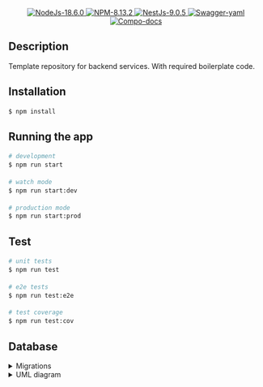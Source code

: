 <p align="center">
  <a href='https://github.com/megrulad-ge/backend-service/blob/master/.npmrc#L1'>
    <img src='https://img.shields.io/badge/NodeJs-v18.6.0-green.svg' alt='NodeJs-18.6.0' />
  </a>
  <a href='https://github.com/megrulad-ge/backend-service/blob/master/.npmrc#L2'>
    <img src='https://img.shields.io/badge/NPM-v8.13.2-green.svg' alt='NPM-8.13.2' />
  </a>
  <a href='https://nestjs.com/'>
    <img src='https://img.shields.io/badge/NestJs-v9.0.5-green.svg' alt='NestJs-9.0.5' />
  </a>
  <a href='https://github.com/megrulad-ge/backend-service/blob/master/docs/swagger.yaml'>
    <img src='https://img.shields.io/badge/Swagger-yaml-green.svg' alt='Swagger-yaml' />
  </a>
  <a href='megrulad-ge.github.io/backend-service'>
    <img src='https://img.shields.io/badge/Compo-docs-green.svg' alt='Compo-docs' />
  </a>
</p>

## Description

Template repository for backend services. With required boilerplate code.

## Installation

```bash
$ npm install
```

## Running the app

```bash
# development
$ npm run start

# watch mode
$ npm run start:dev

# production mode
$ npm run start:prod
```

## Test

```bash
# unit tests
$ npm run test

# e2e tests
$ npm run test:e2e

# test coverage
$ npm run test:cov
```

## Database

<section>
<details>
<summary>Migrations</summary>
<p>
There are migration scripts located in package.json.

In most common cases you will need to use `npm run migration:generate -- migrations/migration-name` to generate migrations (Which will result creating migrations/migration-name.ts). There are initial database setup and when you add some changes the command mentioned above will generate new migration scripts. It is required to check the generated query since it can cause data lost.

When you need to run `npm run migrations`? Only when you make changes in entities or creating a new one.

If you're actively adding new entities and need to test things faster you can modify `orm.config.ts` with the following

```json
{
  "synchronize": true,
  "synchronizeOptions": {
    "force": true
  }
}
```
With this config there are high change of data loss. Since it always removes tables and creates new ones. Only convenient for development when actively adding new entities.

When this `sync` mode is enabled, and you try to generate migration - it won't be able to detect changes because `sync` mode makes sure that all tables are created/synced.

Recommended: When you alter schema => `npm run migration:generate migrations/some-changes` => `npm run migrations`.

It might require running `npm run build`.

```bash
$ npm run build
$ npm run migration:generate migrations/migration-name
```

P.S.

You can always manually create migrations by running `npm run migration:create migrations/add-users-table` however in such cases you are responsible for the correctness of the script while `npm run migration:generate` will reverse-generate the migration from existing schemas/entities.

`NOTE:` Current migration scripts contains env variable for schema name which is dynamic name. Library does not support such thing. So when generating/creating new migration makes sure it is using proper schema name for different envs. Since, for every deployment env there is the same db but different schema.
More [details](./migrations/README.md)
</p>

More [info](https://typeorm.io/using-cli#create-a-new-migration)
</details>

<details>
<summary>UML diagram</summary>

![Alt text](./docs/db-diagram.svg)

</details>
</section>

